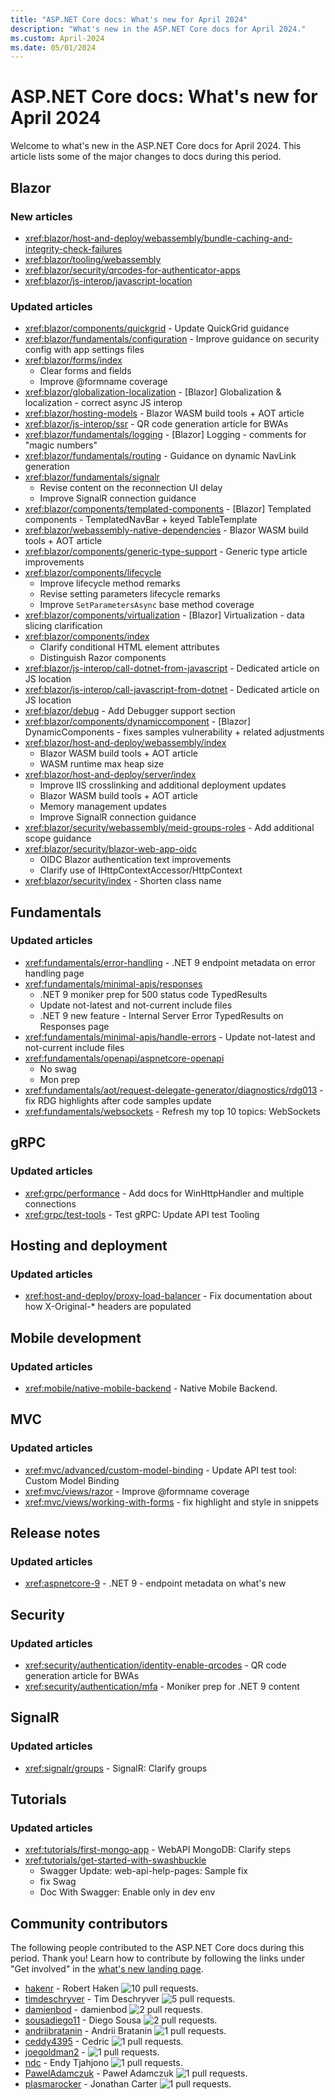 ```yaml
---
title: "ASP.NET Core docs: What's new for April 2024"
description: "What's new in the ASP.NET Core docs for April 2024."
ms.custom: April-2024
ms.date: 05/01/2024
---
```


# ASP.NET Core docs: What's new for April 2024

Welcome to what's new in the ASP.NET Core docs for April 2024. This article lists some of the major changes to docs during this period.

## Blazor

### New articles

* <xref:blazor/host-and-deploy/webassembly/bundle-caching-and-integrity-check-failures>
* <xref:blazor/tooling/webassembly>
* <xref:blazor/security/qrcodes-for-authenticator-apps>
* <xref:blazor/js-interop/javascript-location>

### Updated articles

* <xref:blazor/components/quickgrid> - Update QuickGrid guidance
* <xref:blazor/fundamentals/configuration> - Improve guidance on security config with app settings files
* <xref:blazor/forms/index>
  - Clear forms and fields
  - Improve @formname coverage
* <xref:blazor/globalization-localization> - [Blazor] Globalization & localization - correct async JS interop
* <xref:blazor/hosting-models> - Blazor WASM build tools + AOT article
* <xref:blazor/js-interop/ssr> - QR code generation article for BWAs
* <xref:blazor/fundamentals/logging> - [Blazor] Logging - comments for "magic numbers"
* <xref:blazor/fundamentals/routing> - Guidance on dynamic NavLink generation
* <xref:blazor/fundamentals/signalr>
  - Revise content on the reconnection UI delay
  - Improve SignalR connection guidance
* <xref:blazor/components/templated-components> - [Blazor] Templated components - TemplatedNavBar + keyed TableTemplate
* <xref:blazor/webassembly-native-dependencies> - Blazor WASM build tools + AOT article
* <xref:blazor/components/generic-type-support> - Generic type article improvements
* <xref:blazor/components/lifecycle>
  - Improve lifecycle method remarks
  - Revise setting parameters lifecycle remarks
  - Improve `SetParametersAsync` base method coverage
* <xref:blazor/components/virtualization> - [Blazor] Virtualization - data slicing clarification
* <xref:blazor/components/index>
  - Clarify conditional HTML element attributes
  - Distinguish Razor components
* <xref:blazor/js-interop/call-dotnet-from-javascript> - Dedicated article on JS location
* <xref:blazor/js-interop/call-javascript-from-dotnet> - Dedicated article on JS location
* <xref:blazor/debug> - Add Debugger support section
* <xref:blazor/components/dynamiccomponent> - [Blazor] DynamicComponents - fixes samples vulnerability + related adjustments
* <xref:blazor/host-and-deploy/webassembly/index>
  - Blazor WASM build tools + AOT article
  - WASM runtime max heap size
* <xref:blazor/host-and-deploy/server/index>
  - Improve IIS crosslinking and additional deployment updates
  - Blazor WASM build tools + AOT article
  - Memory management updates
  - Improve SignalR connection guidance
* <xref:blazor/security/webassembly/meid-groups-roles> - Add additional scope guidance
* <xref:blazor/security/blazor-web-app-oidc>
  - OIDC Blazor authentication text improvements
  - Clarify use of IHttpContextAccessor/HttpContext
* <xref:blazor/security/index> - Shorten class name

## Fundamentals

### Updated articles

* <xref:fundamentals/error-handling> - .NET 9 endpoint metadata on error handling page
* <xref:fundamentals/minimal-apis/responses>
  - .NET 9 moniker prep for 500 status code TypedResults
  - Update not-latest and not-current include files
  - .NET 9 new feature - Internal Server Error TypedResults on Responses page
* <xref:fundamentals/minimal-apis/handle-errors> - Update not-latest and not-current include files
* <xref:fundamentals/openapi/aspnetcore-openapi>
  - No swag
  - Mon prep
* <xref:fundamentals/aot/request-delegate-generator/diagnostics/rdg013> - fix RDG highlights after code samples update
* <xref:fundamentals/websockets> - Refresh my top 10 topics: WebSockets

## gRPC

### Updated articles

* <xref:grpc/performance> - Add docs for WinHttpHandler and multiple connections
* <xref:grpc/test-tools> - Test gRPC: Update API test Tooling

## Hosting and deployment

### Updated articles

* <xref:host-and-deploy/proxy-load-balancer> - Fix documentation about how X-Original-* headers are populated

## Mobile development

### Updated articles

* <xref:mobile/native-mobile-backend> - Native Mobile Backend.

## MVC

### Updated articles

* <xref:mvc/advanced/custom-model-binding> - Update API test tool: Custom Model Binding
* <xref:mvc/views/razor> - Improve @formname coverage
* <xref:mvc/views/working-with-forms> - fix highlight and style in snippets

## Release notes

### Updated articles

* <xref:aspnetcore-9> - .NET 9 - endpoint metadata on what's new

## Security

### Updated articles

* <xref:security/authentication/identity-enable-qrcodes> - QR code generation article for BWAs
* <xref:security/authentication/mfa> - Moniker prep for .NET 9 content

## SignalR

### Updated articles

* <xref:signalr/groups> - SignalR: Clarify groups

## Tutorials

### Updated articles

* <xref:tutorials/first-mongo-app> - WebAPI MongoDB: Clarify steps
* <xref:tutorials/get-started-with-swashbuckle>
  - Swagger Update: web-api-help-pages: Sample fix
  - fix Swag
  - Doc With Swagger: Enable only in dev env

## Community contributors

The following people contributed to the ASP.NET Core docs during this period. Thank you! Learn how to contribute by following the links under "Get involved" in the [what's new landing page](index.yml).

* [hakenr](https://github.com/hakenr) - Robert Haken ![10 pull requests.](https://img.shields.io/badge/Merged%20Pull%20Requests-10-green)
* [timdeschryver](https://github.com/timdeschryver) - Tim Deschryver ![5 pull requests.](https://img.shields.io/badge/Merged%20Pull%20Requests-5-green)
* [damienbod](https://github.com/damienbod) - damienbod ![2 pull requests.](https://img.shields.io/badge/Merged%20Pull%20Requests-2-green)
* [sousadiego11](https://github.com/sousadiego11) - Diego Sousa ![2 pull requests.](https://img.shields.io/badge/Merged%20Pull%20Requests-2-green)
* [andriibratanin](https://github.com/andriibratanin) - Andrii Bratanin ![1 pull requests.](https://img.shields.io/badge/Merged%20Pull%20Requests-1-green)
* [ceddy4395](https://github.com/ceddy4395) - Cedric  ![1 pull requests.](https://img.shields.io/badge/Merged%20Pull%20Requests-1-green)
* [joegoldman2](https://github.com/joegoldman2) -  ![1 pull requests.](https://img.shields.io/badge/Merged%20Pull%20Requests-1-green)
* [ndc](https://github.com/ndc) - Endy Tjahjono ![1 pull requests.](https://img.shields.io/badge/Merged%20Pull%20Requests-1-green)
* [PawelAdamczuk](https://github.com/PawelAdamczuk) - Paweł Adamczuk ![1 pull requests.](https://img.shields.io/badge/Merged%20Pull%20Requests-1-green)
* [plasmarocker](https://github.com/plasmarocker) - Jonathan Carter ![1 pull requests.](https://img.shields.io/badge/Merged%20Pull%20Requests-1-green)
